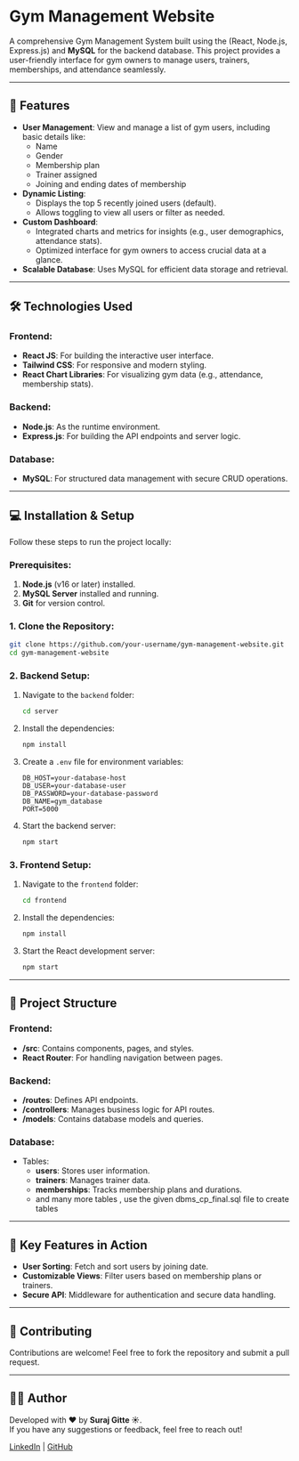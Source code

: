 # Gym Management Website

A comprehensive Gym Management System built using the  (React, Node.js, Express.js) and **MySQL** for the backend database. This project provides a user-friendly interface for gym owners to manage users, trainers, memberships, and attendance seamlessly.

---

## 🚀 Features

- **User Management**: View and manage a list of gym users, including basic details like:
  - Name
  - Gender
  - Membership plan
  - Trainer assigned
  - Joining and ending dates of membership
- **Dynamic Listing**: 
  - Displays the top 5 recently joined users (default).
  - Allows toggling to view all users or filter as needed.
- **Custom Dashboard**:
  - Integrated charts and metrics for insights (e.g., user demographics, attendance stats).
  - Optimized interface for gym owners to access crucial data at a glance.
- **Scalable Database**: Uses MySQL for efficient data storage and retrieval.

---

## 🛠️ Technologies Used

### Frontend:
- **React JS**: For building the interactive user interface.
- **Tailwind CSS**: For responsive and modern styling.
- **React Chart Libraries**: For visualizing gym data (e.g., attendance, membership stats).

### Backend:
- **Node.js**: As the runtime environment.
- **Express.js**: For building the API endpoints and server logic.

### Database:
- **MySQL**: For structured data management with secure CRUD operations.

---

## 💻 Installation & Setup

Follow these steps to run the project locally:

### Prerequisites:
1. **Node.js** (v16 or later) installed.
2. **MySQL Server** installed and running.
3. **Git** for version control.

### 1. Clone the Repository:
```bash
git clone https://github.com/your-username/gym-management-website.git
cd gym-management-website
```

### 2. Backend Setup:
1. Navigate to the `backend` folder:
   ```bash
   cd server
   ```
2. Install the dependencies:
   ```bash
   npm install
   ```
3. Create a `.env` file for environment variables:
   ```plaintext
   DB_HOST=your-database-host
   DB_USER=your-database-user
   DB_PASSWORD=your-database-password
   DB_NAME=gym_database
   PORT=5000
   ```
4. Start the backend server:
   ```bash
   npm start
   ```

### 3. Frontend Setup:
1. Navigate to the `frontend` folder:
   ```bash
   cd frontend
   ```
2. Install the dependencies:
   ```bash
   npm install
   ```
3. Start the React development server:
   ```bash
   npm start
   ```

---

## 📁 Project Structure

### Frontend:
- **/src**: Contains components, pages, and styles.
- **React Router**: For handling navigation between pages.

### Backend:
- **/routes**: Defines API endpoints.
- **/controllers**: Manages business logic for API routes.
- **/models**: Contains database models and queries.

### Database:
- Tables:
  - **users**: Stores user information.
  - **trainers**: Manages trainer data.
  - **memberships**: Tracks membership plans and durations.
  - and many more tables , use the given dbms_cp_final.sql file to create tables 

---

## 🔑 Key Features in Action

- **User Sorting**: Fetch and sort users by joining date.
- **Customizable Views**: Filter users based on membership plans or trainers.
- **Secure API**: Middleware for authentication and secure data handling.

---

## 🤝 Contributing

Contributions are welcome! Feel free to fork the repository and submit a pull request.

---

## 👨‍💻 Author

Developed with ❤️ by **Suraj Gitte ☀**.  
If you have any suggestions or feedback, feel free to reach out!

[LinkedIn](https://www.linkedin.com/in/suraj-gitte-7b71a7288/) | [GitHub](https://github.com/suraj126708)

```

